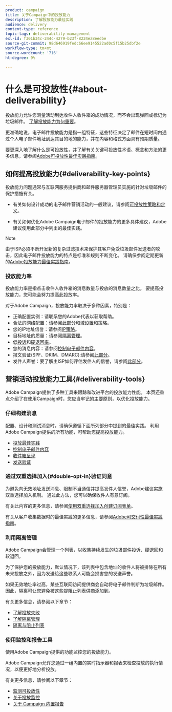 ```yaml
---
product: campaign
title: 关于Campaign中的投放能力
description: 了解投放能力最佳实践
audience: delivery
content-type: reference
topic-tags: deliverability-management
exl-id: f301b34c-244c-4279-b23f-8224ea8eedbe
source-git-commit: 98d646919fedc66ee9145522ad0c5f15b25dbf2e
workflow-type: tm+mt
source-wordcount: '716'
ht-degree: 9%

---
```


# 什么是可投放性{#about-deliverability}

投放能力允许您测量活动到达收件人收件箱的成功情况，而不会出现弹回或标记为垃圾邮件。 [了解投放能力为何重要](https://experienceleague.adobe.com/docs/deliverability-learn/deliverability-best-practice-guide/deliverability-strategy-and-definition.html#why-deliverability-matters)。

更准确地说，电子邮件投放能力是指一组特征，这些特征决定了邮件在短时间内通过个人电子邮件地址到达其目的地的能力，并在内容和格式方面具有预期质量。

要更深入地了解什么是可投放性，并了解有关关键可投放性术语、概念和方法的更多信息，请参阅[Adobe可投放性最佳实践指南](https://experienceleague.adobe.com/docs/deliverability-learn/deliverability-best-practice-guide/introduction.html?lang=zh-Hans)。

## 如何提高投放能力{#deliverability-key-points}

投放能力问题通常与互联网服务提供商和邮件服务器管理员实施的针对垃圾邮件的保护措施有关。

* 有关如何设计成功的电子邮件营销活动的一般建议，请参阅[可投放性策略和定义](https://experienceleague.adobe.com/docs/deliverability-learn/deliverability-best-practice-guide/deliverability-strategy-and-definition.html)。

* 有关如何优化Adobe Campaign电子邮件的投放能力的更多具体建议，Adobe建议使用此部分中列出的最佳实践。

>[!NOTE]
>
>由于ISP必须不断开发新的复杂过滤技术来保护其客户免受垃圾邮件发送者的攻击，因此电子邮件投放能力的特点是标准和规则不断变化。 请确保参阅定期更新的[Adobe投放能力最佳实践指南](https://experienceleague.adobe.com/docs/deliverability-learn/deliverability-best-practice-guide/introduction.html)。

### 投放能力率

投放能力率是指点击收件人收件箱的消息数量与投放的消息数量之比。 要提高投放能力，您可能会努力提高此投放率。

对于Adobe Campaign，投放能力率取决于多种因素，特别是：

* 正确配置实例：请联系您的Adobe代表以获取帮助。
* 合法的网络配置：请参阅[此部分](../../delivery/using/optimize-delivery.md#network-config)和[域设置和策略](https://experienceleague.adobe.com/docs/deliverability-learn/deliverability-best-practice-guide/transition-process/infrastructure.html#domain-setup-and-strategy)。
* 您的IP地址信誉：请参阅[IP策略](https://experienceleague.adobe.com/docs/deliverability-learn/deliverability-best-practice-guide/transition-process/infrastructure.html#ip-strategy)。
* 目标地址的质量：请参阅[隔离管理](../../delivery/using/optimize-delivery.md#quarantine-management)。
* 低[投诉](https://experienceleague.adobe.com/docs/deliverability-learn/deliverability-best-practice-guide/metrics-for-deliverability/complaints.html)和[硬退回率](https://experienceleague.adobe.com/docs/deliverability-learn/deliverability-best-practice-guide/metrics-for-deliverability/bounces.html#hard-bounces)。
* 您的消息内容：请参阅[控制电子邮件内容](../../delivery/using/control-message-content.md)。
* 报文验证(SPF、DKIM、DMARC):请参阅[此部分](https://experienceleague.adobe.com/docs/deliverability-learn/deliverability-best-practice-guide/transition-process/infrastructure.html#authentication)。
* 发件人声誉：要了解主ISP如何评估发件人的信誉，请参阅[此部分](https://experienceleague.adobe.com/docs/deliverability-learn/deliverability-best-practice-guide/internet-service-provider-specifics/overview.html)。

## 营销活动投放能力工具{#deliverability-tools}

<!--Adobe Campaign provides a number of tools designed to ensure optimal deliverability.-->
Adobe Campaign提供了多种工具来跟踪和改进平台的投放能力性能。 本页还重点介绍了在使用Campaign时，您应当牢记的主要原则，以优化投放能力。

### 仔细构建消息

配置、设计和测试消息时，请确保遵循下面所列部分中提到的最佳实践。 利用Adobe Campaign提供的所有功能，可帮助您提高投放能力。

* [投放最佳实践](../../delivery/using/delivery-best-practices.md)
* [控制电子邮件内容](../../delivery/using/control-message-content.md)
* [收件箱呈现](../../delivery/using/inbox-rendering.md)
* [发送验证](../../delivery/using/steps-validating-the-delivery.md#sending-a-proof)

### 通过双重选择加入{#double-opt-in}验证同意

为避免向无效地址发送消息、限制不当通信并提高发件人信誉，Adobe建议实施双重选择加入机制。 通过此方法，您可以确保收件人有意订阅。

有关此内容的更多信息，请参阅[使用双重选择加入创建订阅表单](../../web/using/use-cases--web-forms.md#create-a-subscription--form-with-double-opt-in)。

有关从客户收集数据时的最佳实践的更多信息，请参阅[Adobe可交付性最佳实践指南](https://experienceleague.adobe.com/docs/deliverability-learn/deliverability-best-practice-guide/first-impressions/address-collection-and-list-growth.html#data-quality-and-hygiene)。

### 利用隔离管理

Adobe Campaign会管理一个列表，以收集持续发生的垃圾邮件投诉、硬退回和软退回。

为了保护您的投放能力，默认情况下，该列表中包含地址的收件人将被排除在所有未来投放之外，因为发送给这些联系人可能会损害您的发送声誉。

如果无效地址率过高，某些互联网访问提供商会自动将电子邮件判断为垃圾邮件。因此，隔离可让您避免被这些提阻止列表供商添加到。

有关更多信息，请参阅以下章节：

* [了解投放失败](../../delivery/using/understanding-delivery-failures.md)
* [了解隔离管理](../../delivery/using/understanding-quarantine-management.md)
* [隔离与阻止列表](../../delivery/using/understanding-quarantine-management.md#quarantine-vs-denylist)

### 使用监控和报告工具

使用Adobe Campaign提供的功能监控您的投放能力。

Adobe Campaign允许您通过一组内置的实时指示器和报表来检查投放的执行情况，以便更好地分析投放。

有关更多信息，请参阅以下章节：

* [监测可投放性](../../delivery/using/monitoring-deliverability.md)
* [关于投放监控](../../delivery/using/about-delivery-monitoring.md)
* [关于 Campaign 内置报告](../../reporting/using/about-campaign-built-in-reports.md)

<!--TO REMOVE
## Background {#background}

Email deliverability presents a major challenge to marketers - whether they're sending a few thousand messages or several billion. One in five messages never reach the inbox, or their intended recipient.

Once relegated as a "technical issue" for the IT department, email deliverability continues to move higher on the marketing agenda. That's because savvy marketers recognize that although many of its elements are technical in nature, deliverability is ultimately a business issue with significant revenue implications.

Consider the email marketing funnel. Deliverability determines the number of messages received, which in turn impacts each subsequent stage of the funnel. Fewer emails received results in fewer opens, fewer clicks, and fewer conversions. **For companies with a large database, the difference between average and great deliverability could literally mean hundreds of thousands to millions of dollars in revenues.**

![](assets/deliverability_overview_1.png)

By settling for average (80%) deliverability, marketers are leaving significant conversions - and dollars - on the table.

What exactly is email deliverability? And how can marketers improve deliverability rates to widen the mouth of the funnel and squeeze more results from their email campaigns?

Email deliverability refers to the set of characteristics that determine a message's ability to reach its destination, via a personal e-mail address, within a short time, and with the expected quality in terms of content and format. These characteristics fall into four main categories: data quality, message and content, sending infrastructure, and reputation. Together, they form the foundation of a successful email deliverability program. This overview outlines the four fundamentals of email deliverability success and offers best practices for reaching the inbox and driving greater revenues from email marketing programs.

![](assets/deliverability_overview_2.png)-->
